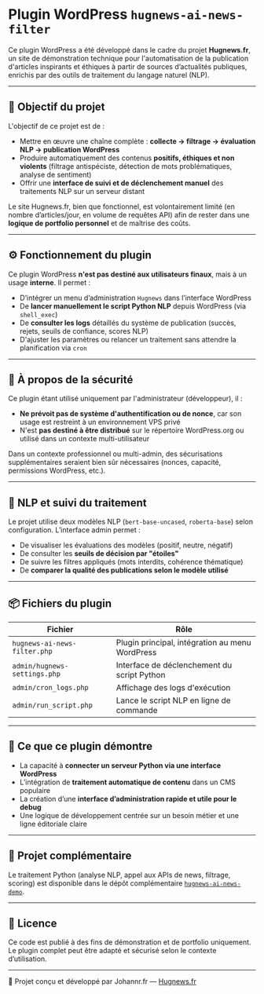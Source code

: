 # Plugin WordPress `hugnews-ai-news-filter`

Ce plugin WordPress a été développé dans le cadre du projet **Hugnews.fr**, un site de démonstration technique pour l'automatisation de la publication d'articles inspirants et éthiques à partir de sources d’actualités publiques, enrichis par des outils de traitement du langage naturel (NLP).

---

## 🎯 Objectif du projet

L'objectif de ce projet est de :

- Mettre en œuvre une chaîne complète : **collecte → filtrage → évaluation NLP → publication WordPress**
- Produire automatiquement des contenus **positifs, éthiques et non violents** (filtrage antispéciste, détection de mots problématiques, analyse de sentiment)
- Offrir une **interface de suivi et de déclenchement manuel** des traitements NLP sur un serveur distant

Le site Hugnews.fr, bien que fonctionnel, est volontairement limité (en nombre d’articles/jour, en volume de requêtes API) afin de rester dans une **logique de portfolio personnel** et de maîtrise des coûts.

---

## ⚙️ Fonctionnement du plugin

Ce plugin WordPress **n'est pas destiné aux utilisateurs finaux**, mais à un usage **interne**. Il permet :

- D’intégrer un menu d’administration `Hugnews` dans l’interface WordPress
- De **lancer manuellement le script Python NLP** depuis WordPress (via `shell_exec`)
- De **consulter les logs** détaillés du système de publication (succès, rejets, seuils de confiance, scores NLP)
- D'ajuster les paramètres ou relancer un traitement sans attendre la planification via `cron`

---

## 🔐 À propos de la sécurité

Ce plugin étant utilisé uniquement par l'administrateur (développeur), il :

- **Ne prévoit pas de système d'authentification ou de nonce**, car son usage est restreint à un environnement VPS privé
- N'est **pas destiné à être distribué** sur le répertoire WordPress.org ou utilisé dans un contexte multi-utilisateur

Dans un contexte professionnel ou multi-admin, des sécurisations supplémentaires seraient bien sûr nécessaires (nonces, capacité, permissions WordPress, etc.).

---

## 🧠 NLP et suivi du traitement

Le projet utilise deux modèles NLP (`bert-base-uncased`, `roberta-base`) selon configuration. L’interface admin permet :

- De visualiser les évaluations des modèles (positif, neutre, négatif)
- De consulter les **seuils de décision par "étoiles"**
- De suivre les filtres appliqués (mots interdits, cohérence thématique)
- De **comparer la qualité des publications selon le modèle utilisé**

---

## 📦 Fichiers du plugin

| Fichier                      | Rôle                                            |
| ---------------------------- | ----------------------------------------------- |
| `hugnews-ai-news-filter.php` | Plugin principal, intégration au menu WordPress |
| `admin/hugnews-settings.php` | Interface de déclenchement du script Python     |
| `admin/cron_logs.php`        | Affichage des logs d'exécution                  |
| `admin/run_script.php`       | Lance le script NLP en ligne de commande        |

---

## 🚀 Ce que ce plugin démontre

- La capacité à **connecter un serveur Python via une interface WordPress**
- L’intégration de **traitement automatique de contenu** dans un CMS populaire
- La création d’une **interface d’administration rapide et utile pour le debug**
- Une logique de développement centrée sur un besoin métier et une ligne éditoriale claire

---

## 🧪 Projet complémentaire

Le traitement Python (analyse NLP, appel aux APIs de news, filtrage, scoring) est disponible dans le dépôt complémentaire [`hugnews-ai-news-demo`](https://github.com/tonprofil/hugnews-ai-news-demo).

---

## 📄 Licence

Ce code est publié à des fins de démonstration et de portfolio uniquement.  
Le plugin complet peut être adapté et sécurisé selon le contexte d’utilisation.

---

👤 Projet conçu et développé par Johannr.fr — [Hugnews.fr](https://hugnews.fr)
